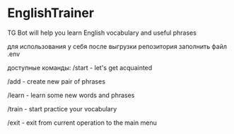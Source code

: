    # EnglishTrainer
TG Bot will help you learn English vocabulary and useful phrases

для использования у себя после выгрузки репозитория заполнить файл .env

доступные команды:
/start - let's get acquainted

/add - create new pair of phrases

/learn - learn some new words and phrases

/train - start practice your vocabulary

/exit - exit from current operation to the main menu
